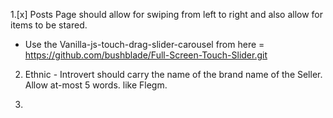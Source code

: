 1.[x] Posts Page should allow for swiping from left to right and also allow for items to be stared.
- Use the Vanilla-js-touch-drag-slider-carousel from
here = https://github.com/bushblade/Full-Screen-Touch-Slider.git

2. Ethnic - Introvert should carry the name of the brand name of the Seller. Allow at-most 5 words. like Flegm.

3.
